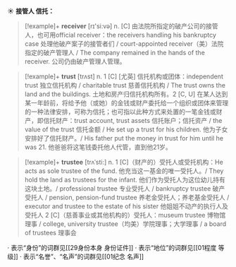 ☀ <span class="category">**接管人 信托：**</span>
>[!example]+ <span class="vocabulary">**receiver**</span> [rɪ'si:və] 
> <span class="definition">n. [C] 由法院所指定的破产公司的接管人，也可用official receiver：</span>the receivers handling his bankruptcy case 处理他破产案子的接管者们 / court-appointed receiver（美）法院指定的破产管理人 / The company remained in the hands of the receiver. 公司仍由破产管理人管理。

>[!example]+ <span class="vocabulary">**trust**</span> [trʌst] 
> <span class="definition">n. 1 [C] [尤英] 信托机构或团体：</span>independent trust 独立信托机构 / charitable trust 慈善信托机构 / The trust owns the land and the buildings. 土地和房产归信托机构所有。<span class="definition">2 [C, U] 在某人达到某一年龄前，将给予他（或她）的金钱或财产委托给一个组织或团体来管理的一种法律安排，可称为信托；也可指以此种方式来处置的一笔金钱或财产，即信托财产：</span>trust account, trust assets 信托账户；信托资产 / the value of the trust 信托金额 / He set up a trust for his children. 他为子女安排好了信托财产。/ His father put the money in trust for him until he was 21. 他爸爸将这笔钱委托他人代管，直到他21岁。
           
>[!example]+ <span class="vocabulary">**trustee**</span> [trʌˈsti:]
> <span class="definition">n. 1 [C]（财产的）受托人或受托机构：</span>He acts as sole trustee of the fund. 他充当这一基金的唯一受托人。/ They hold the land as trustees for the infant. 他们作为受托人为这位幼儿持有这块土地。/ professional trustee 专业受托人 / bankruptcy trustee 破产受托人 / pension, pension-fund trustee 养老金受托人；养老基金受托人 / executor and trustee to the estate of his sister 他姐姐不动产的执行人及受托人 <span class="definition">2 [C]（慈善事业或其他机构的）受托人：</span>museum trustee 博物馆理事 / college, university trustee（均美）学院理事；大学理事 / a board of trustees 理事会

· 表示“身份”的词群见[[29身份本身 身份证件]]
· 表示“地位”的词群见[[01程度 等级]]
· 表示“名誉”、“名声”的词群见[[01纪念 名声]]
